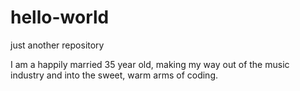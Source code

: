 # hello-world
just another repository

I am a happily married 35 year old, making my way out of the music industry and into the sweet, warm arms of coding.
